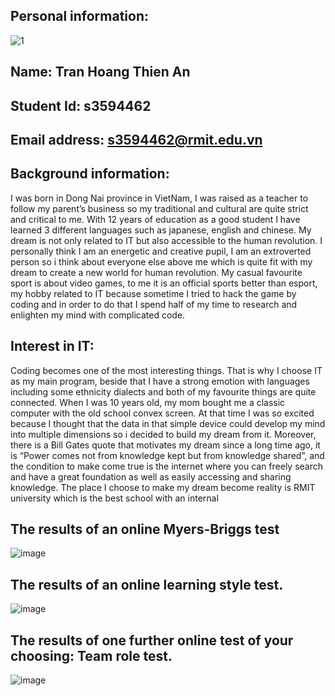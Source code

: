 ## Personal information:
![1](https://user-images.githubusercontent.com/70197928/91165392-bf110e80-e6fa-11ea-8339-d70fac9808c9.jpg)

 ## Name: Tran Hoang Thien An
 ## Student Id: s3594462
 ## Email address: s3594462@rmit.edu.vn
 ## Background information: 
I was born in Dong Nai province in VietNam, I was raised as a teacher to follow my parent’s business so my traditional and cultural are quite strict and critical to me. With 12 years of education as a good student I have learned 3 different languages such as japanese, english and chinese. My dream is not only related to IT but also accessible to the human revolution. I personally think I am an energetic and creative pupil, I am an extroverted person so i think about everyone else above me which is quite fit with my dream to create a new world for human revolution. My casual favourite sport is about video games, to me it is an official sports better than esport, my hobby related to IT because sometime I tried to hack the game by coding and in order to do that I spend half of my time to research and enlighten my mind with complicated code.
## Interest in IT:
 Coding becomes one of the most interesting things. That is why I choose IT as my main program, beside that I have a strong emotion with languages including some ethnicity dialects and both of my favourite things are quite connected. When I was 10 years old, my mom bought me a classic computer with the old school convex screen. At that time I was so excited because I thought that the data in that simple device could develop my mind into multiple dimensions so i decided to build my dream from it. Moreover, there is a Bill Gates quote that motivates my dream since a long time ago, it is “Power comes not from knowledge kept but from knowledge shared”, and the condition to make come true is the internet where you can freely search and have a great foundation as well as easily accessing and sharing knowledge. The place I choose to make my dream become reality is RMIT university which is the best school with an internal 

## The results of an online Myers-Briggs test
![image](https://user-images.githubusercontent.com/70197928/91165500-ef58ad00-e6fa-11ea-8417-971c1b795d57.png)
## The results of an online learning style test.
![image](https://user-images.githubusercontent.com/70197928/91165508-f2ec3400-e6fa-11ea-9cb4-ad79fe6c03ca.png)
## The results of one further online test of your choosing: Team role test.
![image](https://user-images.githubusercontent.com/70197928/91165513-f5e72480-e6fa-11ea-9e23-6e2fd277cd37.png)
